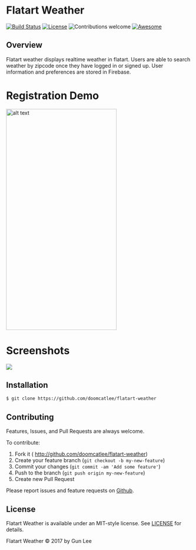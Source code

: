 # Flatart Weather

[![Build Status](https://travis-ci.org/doomcatlee/badges.svg?branch=master)](https://travis-ci.org/doomcatLee/Flatart-Weather)  [![License](https://img.shields.io/badge/license-MIT%20License-brightgreen.svg)](https://opensource.org/licenses/MIT)  ![Contributions welcome](https://img.shields.io/badge/contributions-welcome-brightgreen.svg)
[![Awesome](https://cdn.rawgit.com/sindresorhus/awesome/d7305f38d29fed78fa85652e3a63e154dd8e8829/media/badge.svg)](https://github.com/sindresorhus/awesome)


## Overview

Flatart weather displays realtime weather in flatart. Users are able to search weather by zipcode once they have logged in or signed up. User information and preferences are stored in Firebase.

# Registration Demo

<img src="http://g.recordit.co/nC6TqiyKDv.gif" alt="alt text" width="300" height="600">

# Screenshots

<img src="https://user-images.githubusercontent.com/12318904/27240399-5d5eb902-5289-11e7-8c29-846d62cab5b1.jpg">


## Installation

```bash
$ git clone https://github.com/doomcatlee/flatart-weather
```




## Contributing

Features, Issues, and Pull Requests are always welcome.

To contribute:

1. Fork it ( http://github.com/doomcatlee/flatart-weather)
2. Create your feature branch (`git checkout -b my-new-feature`)
3. Commit your changes (`git commit -am 'Add some feature'`)
4. Push to the branch (`git push origin my-new-feature`)
5. Create new Pull Request

Please report issues and feature requests on [Github](https://github.com/doomcatlee/flatart-weather).

## License

Flatart Weather is available under an MIT-style license. See [LICENSE](LICENSE) for details.

Flatart Weather &copy; 2017 by Gun Lee

